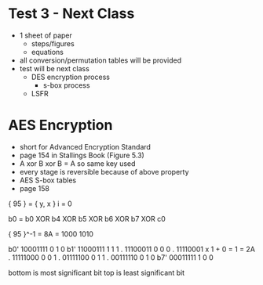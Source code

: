 # Test 3 - Next Class

- 1 sheet of paper
    + steps/figures
    + equations
- all conversion/permutation tables will be provided
- test will be next class
    + DES encryption process
        * s-box process
    + LSFR

# AES Encryption

- short for Advanced Encryption Standard
- page 154 in Stallings Book (Figure 5.3)
- A xor B xor B = A so same key used
- every stage is reversible because of above property
- AES S-box tables
- page 158

{ 95 } = { y, x }
i = 0

b0 = b0 XOR b4 XOR b5 XOR b6 XOR b7 XOR c0

{ 95 }^-1 = 8A = 1000 1010

b0'     10001111        0           1           0
b1'     11000111        1           1           1
.       11100011        0           0           0
.       11110001   x    1     +     0     =     1    =  2A
.       11111000        0           0           1
.       01111100        0           1           1
.       00111110        0           1           0
b7'     00011111        1           0           0

bottom is most significant bit
top is least significant bit
